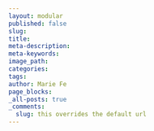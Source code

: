 ```yaml
---
layout: modular
published: false
slug:
title:
meta-description:
meta-keywords:
image_path:
categories:
tags:
author: Marie Fe
page_blocks:
_all-posts: true
_comments:
  slug: this overrides the default url  
---
```

